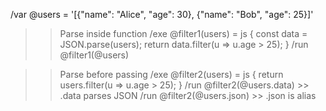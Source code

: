 /var @users = '[{"name": "Alice", "age": 30}, {"name": "Bob", "age": 25}]'

>> Parse inside function
/exe @filter1(users) = js {
  const data = JSON.parse(users);
  return data.filter(u => u.age > 25);
}
/run @filter1(@users)

>> Parse before passing
/exe @filter2(users) = js {
  return users.filter(u => u.age > 25);
}
/run @filter2(@users.data)   >> .data parses JSON
/run @filter2(@users.json)   >> .json is alias